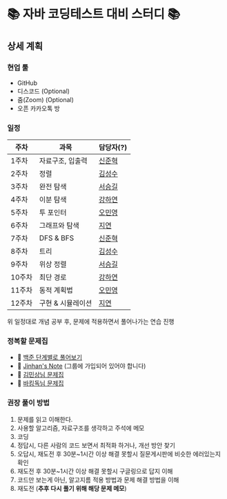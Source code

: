 # 📚  자바 코딩테스트 대비 스터디  📚

## 상세 계획

### 현업 툴
* GitHub
* 디스코드 (Optional)
* 줌(Zoom) (Optional)
* 오픈 카카오톡 방


### 일정
|**주차**|**과목**|**담당자(?)**|
|----|----|----|
|1주차|자료구조, 입출력| [신준혁](https://github.com/jun-hk) |
|2주차|정렬| [김성수](https://github.com/paulkim1997) |
|3주차|완전 탐색| [서승길](https://github.com/SeunggilSeo) |
|4주차|이분 탐색| [강하연](https://github.com/KangHayeonn) |
|5주차|투 포인터| [오민영](https://github.com/MyJanuary) |
|6주차|그래프와 탐색| [지연](https://github.com/yeon-log) |
|7주차|DFS & BFS| [신준혁](https://github.com/jun-hk) |
|8주차|트리| [김성수](https://github.com/paulkim1997) |
|9주차|위상 정렬| [서승길](https://github.com/SeunggilSeo) |
|10주차|최단 경로| [강하연](https://github.com/KangHayeonn) |
|11주차|동적 계획법| [오민영](https://github.com/MyJanuary) |
|12주차|구현 & 시뮬레이션| [지연](https://github.com/yeon-log) |

위 일정대로 개념 공부 후, 문제에 적용하면서 풀어나가는 연습 진행


### 정복할 문제집
* 📗  [백준 단계별로 풀어보기](https://www.acmicpc.net/step)
* 📕  [Jinhan's Note](https://www.acmicpc.net/group/workbook/list/9061) (그룹에 가입되어 있어야 합니다)
* 📘  [김민상님 문제집](https://github.com/tony9402/baekjoon)
* 📙  [바킹독님 문제집](https://github.com/encrypted-def/basic-algo-lecture/blob/master/workbook.md)


### 권장 풀이 방법
1. 문제를 읽고 이해한다.
2. 사용할 알고리즘, 자료구조를 생각하고 주석에 메모
3. 코딩
4. 정답시, 다른 사람의 코드 보면서 최적화 하거나, 개선 방안 찾기
5. 오답시, 재도전 후 30분~1시간 이상 해결 못할시 질문게시판에 비슷한 에러있는지 확인
6. 재도전 후 30분~1시간 이상 해결 못할시 구글링으로 답지 이해
7. 코드만 보는게 아닌, 알고지름 적용 방법과 문제 해결 방법을 이해
8. 재도전 (**추후 다시 풀기 위해 해당 문제 메모**)
